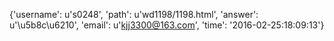 {'username': u's0248', 'path': u'wd1198/1198.html', 'answer': u'\u5b8c\u6210', 'email': u'kjj3300@163.com', 'time': '2016-02-25:18:09:13'}
